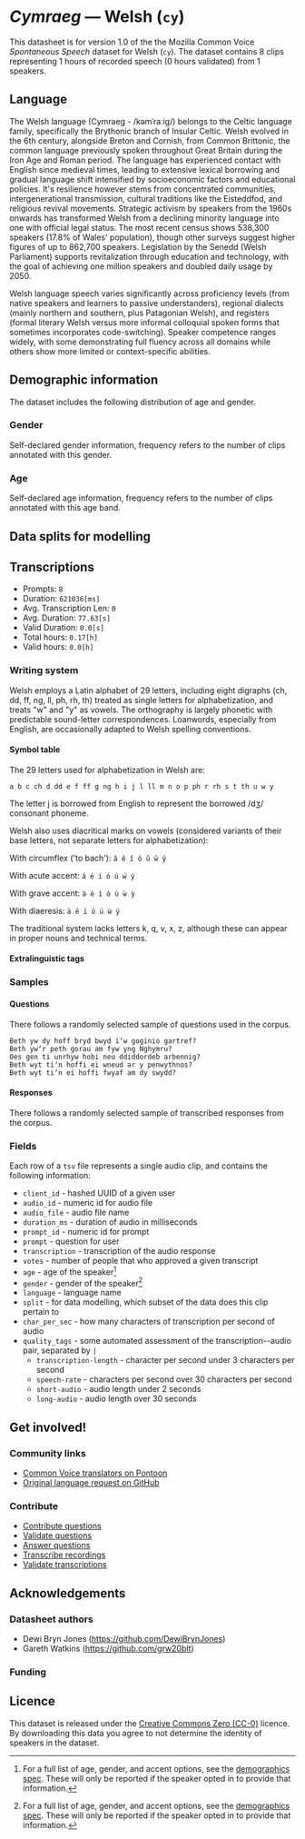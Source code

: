# *Cymraeg* &mdash; Welsh (`cy`)

This datasheet is for version 1.0 of the the Mozilla Common Voice *Spontaneous Speech* dataset 
for Welsh (`cy`). The dataset contains 8 clips representing 1 hours of recorded
speech (0 hours validated) from 1 speakers.

## Language
<!-- {{LANGUAGE_DESCRIPTION}} -->
<!-- Provide a brief (1-2 paragraph) description of your language -->
The Welsh language (Cymraeg - /kəmˈraːiɡ/) belongs to the Celtic language family, specifically the Brythonic branch of Insular Celtic. Welsh evolved in the 6th century, alongside Breton and Cornish, from Common Brittonic, the common language previously spoken throughout Great Britain during the Iron Age and Roman period. The language has experienced contact with English since medieval times, leading to extensive lexical borrowing and gradual language shift intensified by socioeconomic factors and educational policies. It's resilience however stems from concentrated communities, intergenerational transmission, cultural traditions like the Eisteddfod, and religious revival movements. Strategic activism by speakers from the 1960s onwards has transformed Welsh from a declining minority language into one with official legal status. The most recent census shows 538,300 speakers (17.8% of Wales' population), though other surveys suggest higher figures of up to 862,700 speakers. Legislation by the Senedd (Welsh Parliament) supports revitalization through education and technology, with the goal of achieving one million speakers and doubled daily usage by 2050.

Welsh language speech varies significantly across proficiency levels (from native speakers and learners to passive understanders), regional dialects (mainly northern and southern, plus Patagonian Welsh), and registers (formal literary Welsh versus more informal colloquial spoken forms that sometimes incorporates code-switching). Speaker competence ranges widely, with some demonstrating full fluency across all domains while others show more limited or context-specific abilities.


## Demographic information
The dataset includes the following distribution of age and gender.
<!-- You can get a lot of the information in this section from https://analyzer.cv-toolbox.web.tr/browse -->

### Gender
Self-declared gender information, frequency refers to the number of clips annotated with this gender.
<!-- {{GENDER_TABLE}} -->
<!-- @ AUTOMATICALLY GENERATED @ -->
<!-- | Gender | Frequency |
|--------|-----------|
| male, masculine | ? |
| undeclared | ? |
| female, feminine | ? | -->

### Age
Self-declared age information, frequency refers to the number of clips annotated with this age band.
<!-- {{AGE_TABLE}} -->
<!-- @ AUTOMATICALLY GENERATED @ -->
<!-- | Age band | Frequency |
|----------|-----------|
| teens | ? |
| twenties | ? |
| thirties | ? |
| fourties | ? |
| fifties | ? |
   ...if other age ranges are present in your data, add rows... -->

## Data splits for modelling

## Transcriptions
* Prompts: `8`
* Duration: `621036[ms]`
* Avg. Transcription Len: `0`
* Avg. Duration: `77.63[s]`
* Valid Duration: `0.0[s]`
* Total hours: `0.17[h]`
* Valid hours: `0.0[h]`
<!-- {{TRANSCRIPTIONS_DESCRIPTION}} -->
<!-- A description of the transcription system used -->

### Writing system
<!-- {{WRITING_SYSTEM_DESCRIPTION}} -->
<!-- @ OPTIONAL @ -->
<!-- A description of the writing system (or writing systems) used in the text corpus -->
Welsh employs a Latin alphabet of 29 letters, including eight digraphs (ch, dd, ff, ng, ll, ph, rh, th) treated as single letters for alphabetization, and treats "w" and "y" as vowels. The orthography is largely phonetic with predictable sound-letter correspondences. Loanwords, especially from English, are occasionally adapted to Welsh spelling conventions.

#### Symbol table
<!-- {{ALPHABET_TABLE}} -->
<!-- @ OPTIONAL @ -->
<!-- If the writing system is alphabetic, you can include the valid alphabet here -->
The 29 letters used for alphabetization in Welsh are:

```a b c ch d dd e f ff g ng h i j l ll m n o p ph r rh s t th u w y```

The letter j is borrowed from English to represent the borrowed /dʒ/ consonant phoneme. 

Welsh also uses diacritical marks on vowels (considered variants of their base letters, not separate letters for alphabetization):

With circumflex ('to bach'): ```â ê î ô û ŵ ŷ```

With acute accent: ```á é í ó ú ẃ ý```

With grave accent: ```à è ì ò ù ẁ ỳ```

With diaeresis: ```ä ë ï ö ü ẅ ÿ```

The traditional system lacks letters k, q, v, x, z, although these can appear in proper nouns and technical terms. 


#### Extralinguistic tags

### Samples

#### Questions
There follows a randomly selected sample of questions used in the corpus.

```
Beth yw dy hoff bryd bwyd iʼw goginio gartref?
Beth ywʼr peth gorau am fyw yng Nghymru?
Oes gen ti unrhyw hobi neu ddiddordeb arbennig?
Beth wyt tiʼn hoffi ei wneud ar y penwythnos?
Beth wyt tiʼn ei hoffi fwyaf am dy swydd?
```
<!-- {{QUESTIONS_SAMPLE}} -->

#### Responses
There follows a randomly selected sample of transcribed responses from the corpus.
<!-- {{TRANSCRIPTIONS_SAMPLE}} -->


### Fields
Each row of a `tsv` file represents a single audio clip, and contains the following information:

* `client_id` - hashed UUID of a given user
* `audio_id` - numeric id for audio file
* `audio_file` - audio file name
* `duration_ms` - duration of audio in milliseconds
* `prompt_id` - numeric id for prompt
* `prompt` - question for user
* `transcription` - transcription of the audio response
* `votes` - number of people that who approved a given transcript
* `age` - age of the speaker[^1]
* `gender` - gender of the speaker[^1]
* `language` - language name
* `split` - for data modelling, which subset of the data does this clip pertain to
* `char_per_sec` - how many characters of transcription per second of audio
* `quality_tags` - some automated assessment of the transcription--audio pair, separated by `|`
   *  `transcription-length` - character per second under 3 characters per second
   * `speech-rate` - characters per second over 30 characters per second
   * `short-audio` - audio length under 2 seconds
   * `long-audio` - audio length over 30 seconds

#### 
[^1]: For a full list of age, gender, and accent options, see the
[demographics
spec](https://github.com/common-voice/common-voice/blob/main/web/src/stores/demographics.ts). These
will only be reported if the speaker opted in to provide that
information.

## Get involved!

### Community links
* [Common Voice translators on Pontoon](https://pontoon.mozilla.org/cy/common-voice/contributors/)
* [Original language request on GitHub](https://github.com/common-voice/common-voice/issues/4906)
<!-- {{COMMUNITY_LINKS_LIST}} -->
<!-- @ OPTIONAL @ -->
<!-- Links to community chats / fora -->

### Contribute
* [Contribute questions](https://commonvoice.mozilla.org/spontaneous-speech/beta/question)
* [Validate questions](https://commonvoice.mozilla.org/spontaneous-speech/beta/validate)
* [Answer questions](https://commonvoice.mozilla.org/spontaneous-speech/beta/prompts)
* [Transcribe recordings](https://commonvoice.mozilla.org/spontaneous-speech/beta/transcribe)
* [Validate transcriptions](https://commonvoice.mozilla.org/spontaneous-speech/beta/check-transcript)
<!-- {{CONTRIBUTE_LINKS_LIST}} -->
<!-- Here you can include links for how to contribute to the dataset -->

## Acknowledgements

### Datasheet authors
<!-- {{DATASHEET_AUTHORS_LIST}} -->
<!-- A list in the format of: Your Name <email@email.com> -->

* Dewi Bryn Jones (https://github.com/DewiBrynJones)
* Gareth Watkins (https://github.com/grw20blt)


### Funding
<!-- {{FUNDING_DESCRIPTION}} -->
<!-- @ OPTIONAL @ -->
<!-- If you received any funding, you can include the acknowledgement here -->

## Licence
This dataset is released under the [Creative Commons Zero (CC-0)](https://creativecommons.org/public-domain/cc0/) licence. By downloading this data
you agree to not determine the identity of speakers in the dataset.
